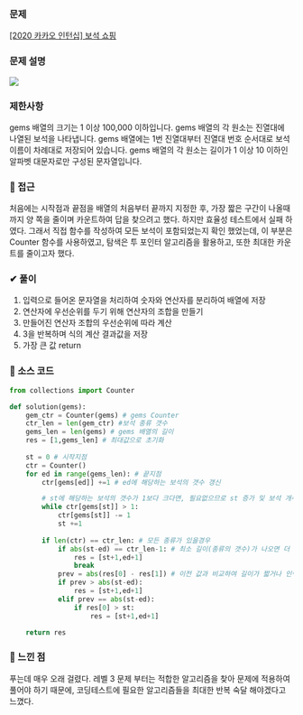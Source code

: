 ### 문제
[[2020 카카오 인턴십] 보석 쇼핑](https://school.programmers.co.kr/learn/courses/30/lessons/67258)

### 문제 설명
![](https://velog.velcdn.com/images/jwjin_dev/post/73f0c449-e715-417f-84d3-aa0c7ae21889/image.png)

### 제한사항
gems 배열의 크기는 1 이상 100,000 이하입니다.
gems 배열의 각 원소는 진열대에 나열된 보석을 나타냅니다.
gems 배열에는 1번 진열대부터 진열대 번호 순서대로 보석이름이 차례대로 저장되어 있습니다.
gems 배열의 각 원소는 길이가 1 이상 10 이하인 알파벳 대문자로만 구성된 문자열입니다.
### 🧭 접근
처음에는 시작점과 끝점을 배열의 처음부터 끝까지 지정한 후, 가장 짧은 구간이 나올때 까지 양 쪽을 줄이며 카운트하여 답을 찾으려고 했다. 하지만 효율성 테스트에서 실패 하였다. 그래서 직접 함수를 작성하여 모든 보석이 포함되었는지 확인 했었는데, 이 부분은 Counter 함수를 사용하였고, 탐색은 투 포인터 알고리즘을 활용하고, 또한 최대한 카운트를 줄이고자 했다. 
### ✔ 풀이
1. 입력으로 들어온 문자열을 처리하여 숫자와 연산자를 분리하여 배열에 저장
2. 연산자에 우선순위를 두기 위해 연산자의 조합을 만들기
3. 만들어진 연산자 조합의 우선순위에 따라 계산
4. 3을 반복하며 식의 계산 결과값을 저장
5. 가장 큰 값 return
### 📙 소스 코드

```python
from collections import Counter

def solution(gems):
    gem_ctr = Counter(gems) # gems Counter
    ctr_len = len(gem_ctr) #보석 종류 갯수 
    gems_len = len(gems) # gems 배열의 길이
    res = [1,gems_len] # 최대값으로 초기화
    
    st = 0 # 시작지점
    ctr = Counter()
    for ed in range(gems_len): # 끝지점
        ctr[gems[ed]] +=1 # ed에 해당하는 보석의 갯수 갱신

		# st에 해당하는 보석의 갯수가 1보다 크다면, 필요없으므로 st 증가 및 보석 개수 감소 시키기
        while ctr[gems[st]] > 1: 
            ctr[gems[st]] -= 1
            st +=1
            
        if len(ctr) == ctr_len: # 모든 종류가 있을경우
            if abs(st-ed) == ctr_len-1: # 최소 길이(종류의 갯수)가 나오면 더 계산할 필요가 없음
                res = [st+1,ed+1]
                break 
            prev = abs(res[0] - res[1]) # 이전 값과 비교하여 길이가 짧거나 인덱스가 앞쪽이면 res 갱신
            if prev > abs(st-ed):
                res = [st+1,ed+1]
            elif prev == abs(st-ed):
                if res[0] > st:
                    res = [st+1,ed+1]

    return res
```


### 🤔 느낀 점
푸는데 매우 오래 걸렸다. 레벨 3 문제 부터는 적합한 알고리즘을 찾아 문제에 적용하여 풀어야 하기 때문에, 코딩테스트에 필요한 알고리즘들을 최대한 반복 숙달 해야겠다고 느꼈다.